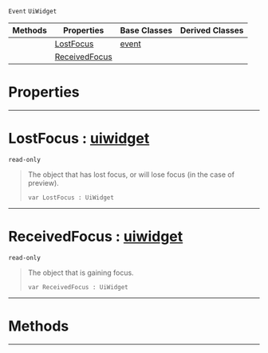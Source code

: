  `Event` `UiWidget`



|Methods|Properties|Base Classes|Derived Classes|
|---|---|---|---|
| |[ LostFocus](https://plasmaengine.github.io/PlasmaDocs/Plasma1/C++/code_reference/class_reference/uifocusevent.markdown#lostfocus-plasma-engine-do)|[event](https://plasmaengine.github.io/PlasmaDocs/Plasma1/C++/code_reference/class_reference/event.markdown)| |
| |[ ReceivedFocus](https://plasmaengine.github.io/PlasmaDocs/Plasma1/C++/code_reference/class_reference/uifocusevent.markdown#receivedfocus-plasma-engin)| | |


 #  Properties


---  
 #  LostFocus : [uiwidget](https://plasmaengine.github.io/PlasmaDocs/Plasma1/C++/code_reference/class_reference/uiwidget.markdown)

 `read-only`

> The object that has lost focus, or will lose focus (in the case of preview).
> ``` lang=cpp, name=Lightning
> var LostFocus : UiWidget


---  
 #  ReceivedFocus : [uiwidget](https://plasmaengine.github.io/PlasmaDocs/Plasma1/C++/code_reference/class_reference/uiwidget.markdown)

 `read-only`

> The object that is gaining focus.
> ``` lang=cpp, name=Lightning
> var ReceivedFocus : UiWidget


---  
 #  Methods


---  
 

 